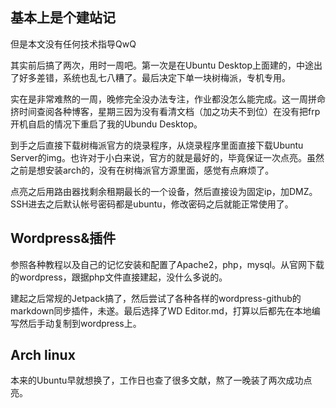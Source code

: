 ## 基本上是个建站记

但是本文没有任何技术指导QwQ

其实前后搞了两次，用时一周吧。第一次是在Ubuntu Desktop上面建的，中途出了好多差错，系统也乱七八糟了。最后决定下单一块树梅派，专机专用。

实在是非常难熬的一周，晚修完全没办法专注，作业都没怎么能完成。这一周拼命挤时间查阅各种博客，星期三因为没有看清文档（加之功夫不到位）在没有把frp开机自启的情况下重启了我的Ubundu Desktop。

到手之后直接下载树梅派官方的烧录程序，从烧录程序里面直接下载Ubuntu Server的img。也许对于小白来说，官方的就是最好的，毕竟保证一次点亮。虽然之前是想安装arch的，没有在树梅派官方源里面，感觉有点麻烦了。

点亮之后用路由器找剩余租期最长的一个设备，然后直接设为固定ip，加DMZ。SSH进去之后默认帐号密码都是ubuntu，修改密码之后就能正常使用了。

## Wordpress&插件

参照各种教程以及自己的记忆安装和配置了Apache2，php，mysql。从官网下载的wordpress，跟据php文件直接建起，没什么多说的。

建起之后常规的Jetpack搞了，然后尝试了各种各样的wordpress-github的markdown同步插件，未遂。最后选择了WD Editor.md，打算以后都先在本地编写然后手动复制到wordpress上。

## Arch linux

本来的Ubuntu早就想换了，工作日也查了很多文献，熬了一晚装了两次成功点亮。
